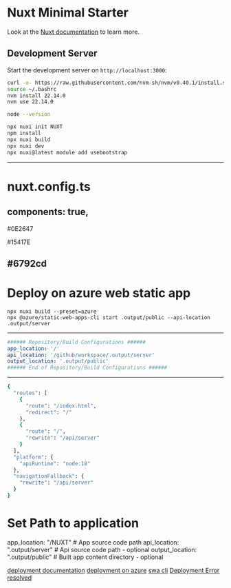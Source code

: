 # Nuxt Minimal Starter

Look at the [Nuxt documentation](https://nuxt.com/docs/getting-started/introduction) to learn more.


## Development Server

Start the development server on `http://localhost:3000`:

```bash
curl -o- https://raw.githubusercontent.com/nvm-sh/nvm/v0.40.1/install.sh | bash
source ~/.bashrc
nvm install 22.14.0
nvm use 22.14.0

node --version

npx nuxi init NUXT
npm install
npx nuxi build
npx nuxi dev
npx nuxi@latest module add usebootstrap 

```
---
# nuxt.config.ts
components: true,
---
#0E2647

#15417E

#6792cd
---
# Deploy on azure web static app
```
npx nuxi build --preset=azure
npx @azure/static-web-apps-cli start .output/public --api-location .output/server
```
---
```yaml
###### Repository/Build Configurations ######
app_location: '/'
api_location: '/github/workspace/.output/server'
output_location: '.output/public'
###### End of Repository/Build Configurations ######
```
---
```bash
{
  "routes": [
    {
      "route": "/index.html",
      "redirect": "/"
    },
    {
      "route": "/",
      "rewrite": "/api/server"
    }
  ],
  "platform": {
    "apiRuntime": "node:18"
  },
  "navigationFallback": {
    "rewrite": "/api/server"
  }
}
```
# Set Path to application
app_location: "/NUXT" # App source code path
api_location: ".output/server" # Api source code path - optional
output_location: ".output/public" # Built app content directory - optional

[deployment documentation](https://nuxt.com/docs/getting-started/deployment) 
[deployment on azure](https://nuxt.com/deploy/azure)
[swa cli](https://azure.github.io/static-web-apps-cli/docs/cli/swa-start/)
[Deployment Error resolved](https://github.com/Azure/static-web-apps/issues/1068)